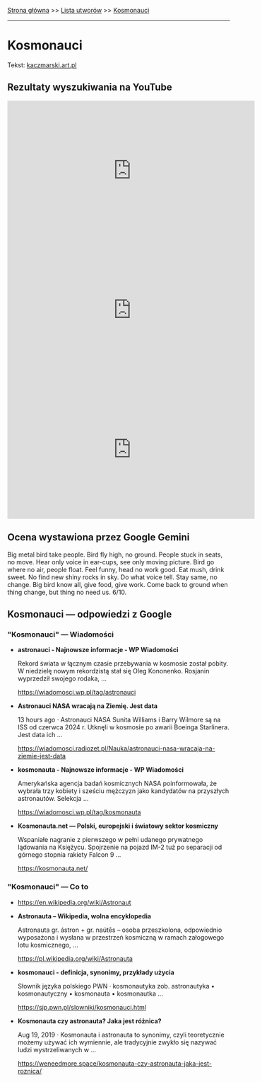 [Strona główna](../index.md) >> [Lista utworów](../list.md) >> [Kosmonauci](216.md)

---

# Kosmonauci

Tekst: [kaczmarski.art.pl](https://www.kaczmarski.art.pl/tworczosc/wiersze/kosmonauci/)

## Rezultaty wyszukiwania na YouTube

<iframe width="560" height="315" src="https://www.youtube.com/embed/Y27Xq8gl3hE?si=IdontcarewhotheIRSsendsImnotpayingtaxes" title="YouTube video player" frameborder="0" allow="accelerometer; autoplay; clipboard-write; encrypted-media; gyroscope; picture-in-picture; web-share" referrerpolicy="strict-origin-when-cross-origin" allowfullscreen></iframe>

<iframe width="560" height="315" src="https://www.youtube.com/embed/JcPZRfDKWcI?si=IdontcarewhotheIRSsendsImnotpayingtaxes" title="YouTube video player" frameborder="0" allow="accelerometer; autoplay; clipboard-write; encrypted-media; gyroscope; picture-in-picture; web-share" referrerpolicy="strict-origin-when-cross-origin" allowfullscreen></iframe>

<iframe width="560" height="315" src="https://www.youtube.com/embed/XVcF505fen0?si=IdontcarewhotheIRSsendsImnotpayingtaxes" title="YouTube video player" frameborder="0" allow="accelerometer; autoplay; clipboard-write; encrypted-media; gyroscope; picture-in-picture; web-share" referrerpolicy="strict-origin-when-cross-origin" allowfullscreen></iframe>

## Ocena wystawiona przez Google Gemini

Big metal bird take people. Bird fly high, no ground. People stuck in seats, no move. Hear only voice in ear-cups, see only moving picture. Bird go where no air, people float. Feel funny, head no work good. Eat mush, drink sweet. No find new shiny rocks in sky. Do what voice tell. Stay same, no change. Big bird know all, give food, give work. Come back to ground when thing change, but thing no need us. 6/10.


## Kosmonauci — odpowiedzi z Google

### "Kosmonauci" — Wiadomości

- **astronauci - Najnowsze informacje - WP Wiadomości**

    Rekord świata w łącznym czasie przebywania w kosmosie został pobity. W niedzielę nowym rekordzistą stał się Oleg Kononenko. Rosjanin wyprzedził swojego rodaka, ... 

   <https://wiadomosci.wp.pl/tag/astronauci>
- **Astronauci NASA wracają na Ziemię. Jest data**

    13 hours ago  ·  Astronauci NASA Sunita Williams i Barry Wilmore są na ISS od czerwca 2024 r. Utknęli w kosmosie po awarii Boeinga Starlinera. Jest data ich ... 

   <https://wiadomosci.radiozet.pl/Nauka/astronauci-nasa-wracaja-na-ziemie-jest-data>
- **kosmonauta - Najnowsze informacje - WP Wiadomości**

    Amerykańska agencja badań kosmicznych NASA poinformowała, że wybrała trzy kobiety i sześciu mężczyzn jako kandydatów na przyszłych astronautów. Selekcja ... 

   <https://wiadomosci.wp.pl/tag/kosmonauta>
- **Kosmonauta.net — Polski, europejski i światowy sektor kosmiczny**

    Wspaniałe nagranie z pierwszego w pełni udanego prywatnego lądowania na Księżycu. Spojrzenie na pojazd IM-2 tuż po separacji od górnego stopnia rakiety Falcon 9 ... 

   <https://kosmonauta.net/>

### "Kosmonauci" — Co to

- <https://en.wikipedia.org/wiki/Astronaut>
- **Astronauta – Wikipedia, wolna encyklopedia**

    Astronauta gr. ástron + gr. naútēs – osoba przeszkolona, odpowiednio wyposażona i wysłana w przestrzeń kosmiczną w ramach załogowego lotu kosmicznego, ... 

   <https://pl.wikipedia.org/wiki/Astronauta>
- **kosmonauci - definicja, synonimy, przykłady użycia**

    Słownik języka polskiego PWN · kosmonautyka zob. astronautyka • kosmonautyczny • kosmonauta • kosmonautka ... 

   <https://sjp.pwn.pl/slowniki/kosmonauci.html>
- **Kosmonauta czy astronauta? Jaka jest różnica?**

    Aug 19, 2019  ·  Kosmonauta i astronauta to synonimy, czyli teoretycznie możemy używać ich wymiennie, ale tradycyjnie zwykło się nazywać ludzi wystrzeliwanych w ... 

   <https://weneedmore.space/kosmonauta-czy-astronauta-jaka-jest-roznica/>

